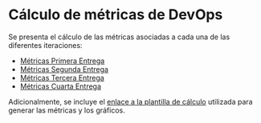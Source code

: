 # Cálculo de métricas de DevOps

Se presenta el cálculo de las métricas asociadas a cada una de las diferentes iteraciones:

- [Métricas Primera Entrega](M%C3%A9tricas%20Primera%20Entrega.pdf)
- [Métricas Segunda Entrega](M%C3%A9tricas%20Segunda%20Entrega.pdf)
- [Métricas Tercera Entrega](M%C3%A9tricas%20Tercera%20Entrega.pdf)
- [Métricas Cuarta Entrega](M%C3%A9tricas%20Cuarta%20Entrega.pdf)

Adicionalmente, se incluye el [enlace a la plantilla de cálculo](https://docs.google.com/spreadsheets/d/1VPHxFHka3yRBL-B3Eorr8CXz-ykXJUQUwzFie-_QEfs/edit#gid=230221067) utilizada para generar las métricas y los gráficos.

